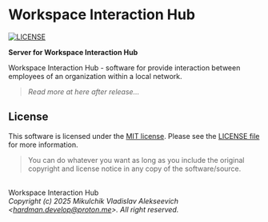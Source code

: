 # Workspace Interaction Hub

[![LICENSE](https://img.shields.io/badge/License-MIT-yellow.svg?style=flat-square)](https://opensource.org/licenses/MIT)

**Server for Workspace Interaction Hub**

Workspace Interaction Hub - software for provide interaction between
employees of an organization within a local network.

> <i>Read more at here after release...</i>

## License

This software is licensed under the [MIT license](https://opensource.org/licenses/MIT).
Please see the [LICENSE file](LICENSE) for more information.

> You can do whatever you want as long as you include the original copyright and
> license notice in any copy of the software/source.


\
Workspace Interaction Hub
\
*Copyright (c) 2025 Mikulchik Vladislav Alekseevich \<hardman.develop@proton.me\>.
All right reserved.*
